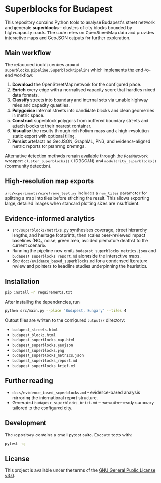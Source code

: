 # Superblocks for Budapest

This repository contains Python tools to analyse Budapest's street network and generate **superblocks** – clusters of city blocks bounded by high‑capacity roads. The code relies on OpenStreetMap data and provides interactive maps and GeoJSON outputs for further exploration.

## Main workflow

The refactored toolkit centres around `superblocks.pipeline.SuperblockPipeline` which
implements the end-to-end workflow:

1. **Download** the OpenStreetMap network for the configured place.
2. **Enrich** every edge with a normalised capacity score that handles mixed data formats.
3. **Classify** streets into boundary and internal sets via tunable highway rules and capacity quantiles.
4. **Polygonise** internal streets into candidate blocks and clean geometries in metric space.
5. **Construct** superblock polygons from buffered boundary streets and attach blocks to their nearest container.
6. **Visualise** the results through rich Folium maps and a high-resolution static export with optional tiling.
7. **Persist** artefacts as GeoJSON, GraphML, PNG, and evidence-aligned metric reports for planning briefings.

Alternative detection methods remain available through the `RoadNetwork` wrapper: `cluster_superblocks()` (HDBSCAN) and `modularity_superblocks()` (community detection).

## High‑resolution map exports

`src/experiments/wireframe_test.py` includes a `num_tiles` parameter for splitting a map into tiles before stitching the result. This allows exporting large, detailed images when standard plotting sizes are insufficient.

## Evidence-informed analytics

- `src/superblocks/metrics.py` synthesises coverage, street hierarchy lengths, and heritage footprints, then scales peer-reviewed impact baselines (NO₂, noise, green area, avoided premature deaths) to the current scenario.
- Running the pipeline now emits `budapest_superblocks_metrics.json` and `budapest_superblocks_report.md` alongside the interactive maps.
- See `docs/evidence_based_superblocks.md` for a condensed literature review and pointers to headline studies underpinning the heuristics.

## Installation

```bash
pip install -r requirements.txt
```

After installing the dependencies, run

```bash
python src/main.py --place "Budapest, Hungary" --tiles 4
```

Output files are written to the configured `outputs/` directory:

- `budapest_streets.html`
- `budapest_blocks.html`
- `budapest_superblocks_map.html`
- `budapest_superblocks.geojson`
- `budapest_superblocks.png`
- `budapest_superblocks_metrics.json`
- `budapest_superblocks_report.md`
- `budapest_superblocks_brief.md`

## Further reading

- `docs/evidence_based_superblocks.md` – evidence-based analysis mirroring the international report structure.
- Generated `budapest_superblocks_brief.md` – executive-ready summary tailored to the configured city.

## Development

The repository contains a small pytest suite. Execute tests with:

```bash
pytest -q
```

## License

This project is available under the terms of the [GNU General Public License v3.0](https://www.gnu.org/licenses/gpl-3.0.en.html).

